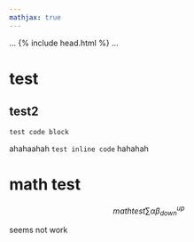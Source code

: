 ```yaml
---
mathjax: true
---
```

...
{% include head.html %}
...
<script type="text/javascript" async
  src="https://cdn.mathjax.org/mathjax/latest/MathJax.js?config=TeX-MML-AM_CHTML">
</script>
# test

## test2

```
test code block
```

ahahaahah  `test inline code` hahahah

# math test
$$ math test \sum \alpha \beta_{down}^{up} $$


seems not work
